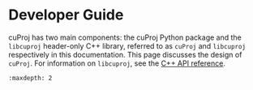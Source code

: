 # Developer Guide

cuProj has two main components: the cuProj Python package and the `libcuproj` header-only C++
library, referred to as `cuProj` and `libcuproj` respectively in this documentation. This page
discusses the design of `cuProj`. For information on `libcuproj`, see the
[C++ API reference](https://docs.rapids.ai/api/libcuproj/stable/).

```{toctree}
:maxdepth: 2
